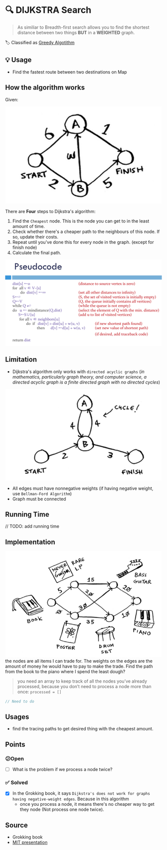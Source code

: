 # 🔍 **DIJKSTRA Search**

> As similiar to Breadth-first search allows you to find the shortest distance between two things **BUT** in a **WEIGHTED** graph.

🏷 Classified as [Greedy Algotithm](../../greedy/README.md)

## **💡 Usage**

- Find the fastest route between two destinations on Map

## How the algorithm works

Given:

![](dijkstra-2020-03-14-09-56-35.png)

There are **Four** steps to Dijkstra's algorithm:

1. Find the `Cheapest` node. This is the node you can get to in the least amount of time.
2. Check whether there's a cheaper path to the neighbours of this node. If so, update their costs.
3. Repeat until you've done this for every node in the graph. (except for finish node)
4. Calculate the final path.

![peusecode](dijkstra-2020-03-18-11-42-37.png)

## Limitation

- Dijkstra's algorithm only works with `directed acyclic graphs` (_in mathematics, particularly graph theory, and computer science, a directed acyclic graph is a finite directed graph with no directed cycles_)

![cycle](dijkstra-2020-03-18-08-44-18.png)

- All edges must have nonnegative weights (if having negative weight, use `Bellman-Ford Algorithm`)
- Graph must be connected

## Running Time

// TODO: add running time

## Implementation

![problem](dijkstra-2020-03-18-08-47-38.png)
the nodes are all items I can trade for. The weights on the edges are the amount of money he would have to pay to make the trade. Find the path from the book to the piano where I spend the least dough?

> you need an array to keep track of all the nodes you’ve already processed, because you don’t need to process a node more than once:
> `processed = []`

```javascript
// Need to do
```

## Usages

- find the tracing paths to get desired thing with the cheapest amount.

## **Points**

### **😕Open**

- [ ] What is the problem if we process a node twice?

### **✅ Solved**

- [x] In the Grokking book, it says `Dijkstra's does not work for graphs having negative-weight edges`. Because in this algorithm
  - once you process a node, it means there's no cheaper way to get they node (Not process one node twice).

## Source

- Grokking book
- [MIT presentation](https://math.mit.edu/~rothvoss/18.304.3PM/Presentations/1-Melissa.pdf)
